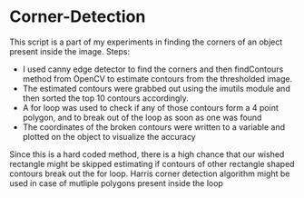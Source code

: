# Corner-Detection

This script is a part of my experiments in finding the corners of an object present inside the image.
Steps:
- I used canny edge detector to find the corners and then findContours method from OpenCV to estimate contours from the thresholded image. 
- The estimated contours were grabbed out using the imutils module and then sorted the top 10 contours accordingly. 
- A for loop was used to check if any of those contours form a 4 point polygon, and to break out of the loop as soon as one was found
- The coordinates of the broken contours were written to a variable and plotted on the object to visualize the accuracy

Since this is a hard coded method, there is a high chance that our wished rectangle might be skipped estimating if contours of other rectangle shaped contours break out the for loop.
Harris corner detection algorithm might be used in case of mutliple polygons present inside the loop
